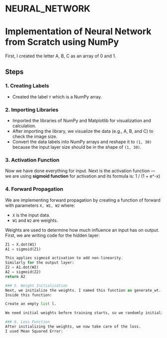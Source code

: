 # NEURAL_NETWORK
# Implementation of Neural Network from Scratch using NumPy

First, I created the letter A, B, C as an array of 0 and 1.  

## Steps

### 1. Creating Labels
- Created the label `Y` which is a NumPy array.

### 2. Importing Libraries
- Imported the libraries of NumPy and Matplotlib for visualization and calculation.
- After importing the library, we visualize the data (e.g., A, B, and C) to check the image size.
- Convert the data labels into NumPy arrays and reshape it to `(1, 30)` because the input layer size should be in the shape of `(1, 30)`.

### 3. Activation Function
Now we have done everything for input. Next is the activation function — we are using **sigmoid function** for activation and its formula is: 1 / (1 + e^-x)

### 4. Forward Propagation
We are implementing forward propagation by creating a function of forward with parameters `X, W1, W2` where:
- `X` is the input data.
- `W1` and `W2` are weights.

Weights are used to determine how much influence an input has on output.  
First, we are writing code for the hidden layer:

```python
Z1 = X.dot(W1)
A1 = sigmoid(Z1)

This applies sigmoid activation to add non-linearity.
Similarly for the output layer:
Z2 = A1.dot(W2)
A2 = sigmoid(Z2)
return A2

### 5. Weight Initialization
Next, we initialize the weights. I named this function as generate_wt.
Inside this function:

Create an empty list l.

We need initial weights before training starts, so we randomly initialize the values with np.random.randn() and append this to the list.

### 6. Loss Function
After initializing the weights, we now take care of the loss.
I used Mean Squared Error:





